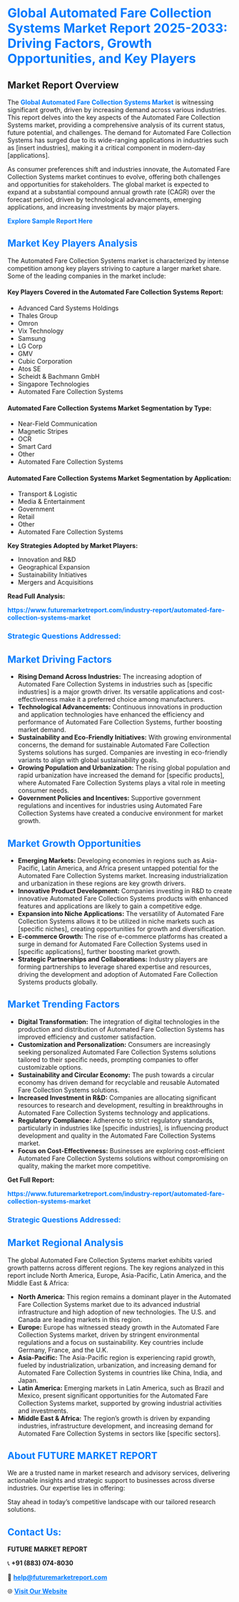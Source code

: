 <h1 style="color: #007BFF;">Global Automated Fare Collection Systems Market Report 2025-2033: Driving Factors, Growth Opportunities, and Key Players</h1>

<section id="overview">
<h2>Market Report Overview</h2>
<p>The <a href="https://www.futuremarketreport.com/industry-report/automated-fare-collection-systems-market" style="color: #007BFF; text-decoration: none;"><strong>Global Automated Fare Collection Systems Market</strong></a> is witnessing significant growth, driven by increasing demand across various industries. This report delves into the key aspects of the Automated Fare Collection Systems market, providing a comprehensive analysis of its current status, future potential, and challenges. The demand for Automated Fare Collection Systems has surged due to its wide-ranging applications in industries such as [insert industries], making it a critical component in modern-day [applications].</p>
<p>As consumer preferences shift and industries innovate, the Automated Fare Collection Systems market continues to evolve, offering both challenges and opportunities for stakeholders. The global market is expected to expand at a substantial compound annual growth rate (CAGR) over the forecast period, driven by technological advancements, emerging applications, and increasing investments by major players.</p>
</section>

<section id="overview">
<p><a href="https://www.futuremarketreport.com/request-sample/reportId=99603" style="color: #007BFF; text-decoration: none;"><strong>Explore Sample Report Here</strong></a></p>
</section>

<section id="key-players">
<h2 style="color: #007BFF;">Market Key Players Analysis</h2>
<p>The Automated Fare Collection Systems market is characterized by intense competition among key players striving to capture a larger market share. Some of the leading companies in the market include:</p>
<h4>Key Players Covered in the Automated Fare Collection Systems Report:</h4>
<ul><li>Advanced Card Systems Holdings</li><li>Thales Group</li><li>Omron</li><li>Vix Technology</li><li>Samsung</li><li>LG Corp</li><li>GMV</li><li>Cubic Corporation</li><li>Atos SE</li><li>Scheidt &amp; Bachmann GmbH</li><li>Singapore Technologies</li><li>Automated Fare Collection Systems</li></ul>
<h4>Automated Fare Collection Systems Market Segmentation by Type:</h4>
<ul><li>Near-Field Communication</li><li>Magnetic Stripes</li><li>OCR</li><li>Smart Card</li><li>Other</li><li>Automated Fare Collection Systems</li></ul>

<h4>Automated Fare Collection Systems Market Segmentation by Application:</h4>
<ul><li>Transport &amp; Logistic</li><li>Media &amp; Entertainment</li><li>Government</li><li>Retail</li><li>Other</li><li>Automated Fare Collection Systems</li></ul>
<p><strong>Key Strategies Adopted by Market Players:</strong></p>
<ul>
<li>Innovation and R&D</li>
<li>Geographical Expansion</li>
<li>Sustainability Initiatives</li>
<li>Mergers and Acquisitions</li>
</ul>
</section>

<section>
<p><strong>Read Full Analysis: </strong></p><a href="https://www.futuremarketreport.com/industry-report/automated-fare-collection-systems-market" style="color: #007BFF; text-decoration: none;"><strong>https://www.futuremarketreport.com/industry-report/automated-fare-collection-systems-market</strong></a>
<h3 style="color: #007BFF;">Strategic Questions Addressed:</h3>
</section>

<section id="driving-factors">
<h2 style="color: #007BFF;">Market Driving Factors</h2>
<ul>
<li><strong>Rising Demand Across Industries:</strong> The increasing adoption of Automated Fare Collection Systems in industries such as [specific industries] is a major growth driver. Its versatile applications and cost-effectiveness make it a preferred choice among manufacturers.</li>
<li><strong>Technological Advancements:</strong> Continuous innovations in production and application technologies have enhanced the efficiency and performance of Automated Fare Collection Systems, further boosting market demand.</li>
<li><strong>Sustainability and Eco-Friendly Initiatives:</strong> With growing environmental concerns, the demand for sustainable Automated Fare Collection Systems solutions has surged. Companies are investing in eco-friendly variants to align with global sustainability goals.</li>
<li><strong>Growing Population and Urbanization:</strong> The rising global population and rapid urbanization have increased the demand for [specific products], where Automated Fare Collection Systems plays a vital role in meeting consumer needs.</li>
<li><strong>Government Policies and Incentives:</strong> Supportive government regulations and incentives for industries using Automated Fare Collection Systems have created a conducive environment for market growth.</li>
</ul>
</section>

<section id="growth-opportunities">
<h2 style="color: #007BFF;">Market Growth Opportunities</h2>
<ul>
<li><strong>Emerging Markets:</strong> Developing economies in regions such as Asia-Pacific, Latin America, and Africa present untapped potential for the Automated Fare Collection Systems market. Increasing industrialization and urbanization in these regions are key growth drivers.</li>
<li><strong>Innovative Product Development:</strong> Companies investing in R&D to create innovative Automated Fare Collection Systems products with enhanced features and applications are likely to gain a competitive edge.</li>
<li><strong>Expansion into Niche Applications:</strong> The versatility of Automated Fare Collection Systems allows it to be utilized in niche markets such as [specific niches], creating opportunities for growth and diversification.</li>
<li><strong>E-commerce Growth:</strong> The rise of e-commerce platforms has created a surge in demand for Automated Fare Collection Systems used in [specific applications], further boosting market growth.</li>
<li><strong>Strategic Partnerships and Collaborations:</strong> Industry players are forming partnerships to leverage shared expertise and resources, driving the development and adoption of Automated Fare Collection Systems products globally.</li>
</ul>
</section>

<section id="trending-factors">
<h2 style="color: #007BFF;">Market Trending Factors</h2>
<ul>
<li><strong>Digital Transformation:</strong> The integration of digital technologies in the production and distribution of Automated Fare Collection Systems has improved efficiency and customer satisfaction.</li>
<li><strong>Customization and Personalization:</strong> Consumers are increasingly seeking personalized Automated Fare Collection Systems solutions tailored to their specific needs, prompting companies to offer customizable options.</li>
<li><strong>Sustainability and Circular Economy:</strong> The push towards a circular economy has driven demand for recyclable and reusable Automated Fare Collection Systems solutions.</li>
<li><strong>Increased Investment in R&D:</strong> Companies are allocating significant resources to research and development, resulting in breakthroughs in Automated Fare Collection Systems technology and applications.</li>
<li><strong>Regulatory Compliance:</strong> Adherence to strict regulatory standards, particularly in industries like [specific industries], is influencing product development and quality in the Automated Fare Collection Systems market.</li>
<li><strong>Focus on Cost-Effectiveness:</strong> Businesses are exploring cost-efficient Automated Fare Collection Systems solutions without compromising on quality, making the market more competitive.</li>
</ul>
</section>

<section>
<p><strong>Get Full Report: </strong></p><a href="https://www.futuremarketreport.com/industry-report/automated-fare-collection-systems-market" style="color: #007BFF; text-decoration: none;"><strong>https://www.futuremarketreport.com/industry-report/automated-fare-collection-systems-market</strong></a>
<h3 style="color: #007BFF;">Strategic Questions Addressed:</h3>
</section>


<section id="regional-analysis">
<h2 style="color: #007BFF;">Market Regional Analysis</h2>
<p>The global Automated Fare Collection Systems market exhibits varied growth patterns across different regions. The key regions analyzed in this report include North America, Europe, Asia-Pacific, Latin America, and the Middle East & Africa:</p>
<ul>
<li><strong>North America:</strong> This region remains a dominant player in the Automated Fare Collection Systems market due to its advanced industrial infrastructure and high adoption of new technologies. The U.S. and Canada are leading markets in this region.</li>
<li><strong>Europe:</strong> Europe has witnessed steady growth in the Automated Fare Collection Systems market, driven by stringent environmental regulations and a focus on sustainability. Key countries include Germany, France, and the U.K.</li>
<li><strong>Asia-Pacific:</strong> The Asia-Pacific region is experiencing rapid growth, fueled by industrialization, urbanization, and increasing demand for Automated Fare Collection Systems in countries like China, India, and Japan.</li>
<li><strong>Latin America:</strong> Emerging markets in Latin America, such as Brazil and Mexico, present significant opportunities for the Automated Fare Collection Systems market, supported by growing industrial activities and investments.</li>
<li><strong>Middle East & Africa:</strong> The region’s growth is driven by expanding industries, infrastructure development, and increasing demand for Automated Fare Collection Systems in sectors like [specific sectors].</li>
</ul>
</section>

<footer>
<h2 style="color: #007BFF;">About FUTURE MARKET REPORT</h2>
<p>We are a trusted name in market research and advisory services, delivering actionable insights and strategic support to businesses across diverse industries. Our expertise lies in offering:</p>

<p>Stay ahead in today’s competitive landscape with our tailored research solutions.</p>

<h2 style="color: #007BFF;">Contact Us:</h2>
<p><strong>FUTURE MARKET REPORT</strong></p>
<p>📞 <strong>+91 (883) 074-8030</strong></p>
<p>📧 <strong><a href="mailto:help@futuremarketreport.com" style="color: #007BFF;">help@futuremarketreport.com</a></strong></p>
<p>🌐 <strong><a href="https://www.futuremarketreport.com/" style="color: #007BFF;">Visit Our Website</a></strong></p>
</footer>